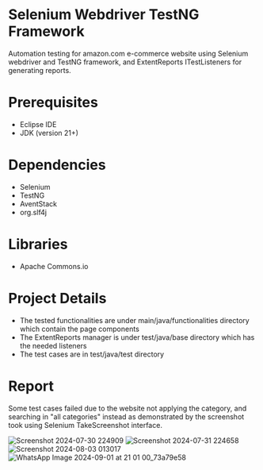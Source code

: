 # Selenium Webdriver TestNG Framework 
 Automation testing for amazon.com e-commerce website using Selenium webdriver and TestNG framework, and ExtentReports ITestListeners for generating reports.
# Prerequisites
* Eclipse IDE
* JDK (version 21+)
# Dependencies
* Selenium 
* TestNG
* AventStack
* org.slf4j
# Libraries 
* Apache Commons.io
# Project Details
* The tested functionalities are under main/java/functionalities directory which contain the page components
* The ExtentReports manager is under test/java/base directory which has the needed listeners 
* The test cases are in test/java/test directory 
# Report
Some test cases failed due to the website not applying the category, and searching in "all categories" instead as demonstrated by the screenshot took using  Selenium TakeScreenshot interface.

![Screenshot 2024-07-30 224909](https://github.com/user-attachments/assets/c8c40e4f-2109-463f-be33-edffc8affa49)
![Screenshot 2024-07-31 224658](https://github.com/user-attachments/assets/a9933504-c3eb-4d24-a21b-896711dfe49c)
![Screenshot 2024-08-03 013017](https://github.com/user-attachments/assets/35daa570-2f37-4574-b312-d50b82f62e09)
![WhatsApp Image 2024-09-01 at 21 01 00_73a79e58](https://github.com/user-attachments/assets/a48b3f4a-10a5-484b-92c0-4df9a51aec62)
